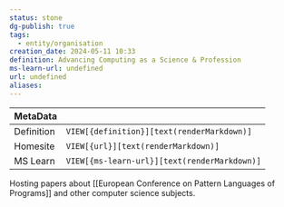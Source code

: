 ```yaml
---
status: stone
dg-publish: true
tags:
  - entity/organisation
creation_date: 2024-05-11 10:33
definition: Advancing Computing as a Science & Profession
ms-learn-url: undefined
url: undefined
aliases:
---
```


| MetaData   |                                              |
| ---------- | -------------------------------------------- |
| Definition | `VIEW[{definition}][text(renderMarkdown)]`   |
| Homesite   | `VIEW[{url}][text(renderMarkdown)]`          |
| MS Learn   | `VIEW[{ms-learn-url}][text(renderMarkdown)]` |
Hosting papers about [[European Conference on Pattern Languages of Programs]] and other computer science subjects.
